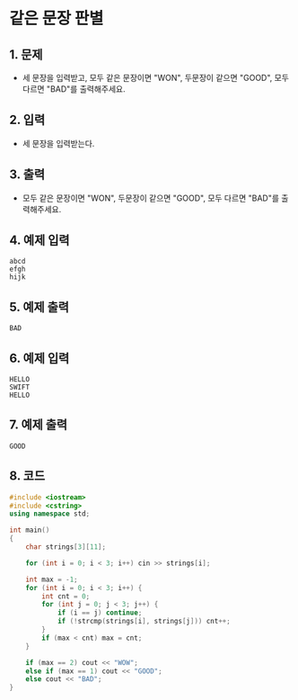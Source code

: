 # 같은 문장 판별 #

## 1. 문제
- 세 문장을 입력받고, 모두 같은 문장이면 "WON", 두문장이 같으면 "GOOD", 모두 다르면 "BAD"를 출력해주세요.

## 2. 입력
- 세 문장을 입력받는다.

## 3. 출력
- 모두 같은 문장이면 "WON", 두문장이 같으면 "GOOD", 모두 다르면 "BAD"를 출력해주세요.

## 4. 예제 입력
```
abcd
efgh
hijk
```

## 5. 예제 출력
```
BAD
```

## 6. 예제 입력

```
HELLO
SWIFT
HELLO
```

## 7. 예제 출력

```
GOOD
```

## 8. 코드

```c++
#include <iostream>
#include <cstring>
using namespace std;

int main()
{
    char strings[3][11];

    for (int i = 0; i < 3; i++) cin >> strings[i];

    int max = -1;
    for (int i = 0; i < 3; i++) {
        int cnt = 0;
        for (int j = 0; j < 3; j++) {
            if (i == j) continue;
            if (!strcmp(strings[i], strings[j])) cnt++;
        }
        if (max < cnt) max = cnt;
    }

    if (max == 2) cout << "WOW";
    else if (max == 1) cout << "GOOD";
    else cout << "BAD";
}
```
